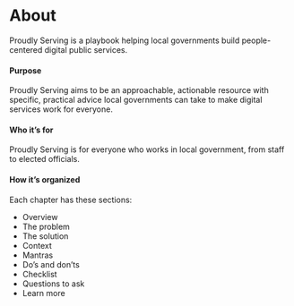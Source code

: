 # About

Proudly Serving is a playbook helping local governments build people-centered digital public services.

#### Purpose

Proudly Serving aims to be an approachable, actionable resource with specific, practical advice local governments can take to make digital services work for everyone.

#### Who it’s for

Proudly Serving is for everyone who works in local government, from staff to elected officials.

#### How it’s organized

Each chapter has these sections:

* Overview
* The problem
* The solution
* Context
* Mantras
* Do’s and don’ts
* Checklist
* Questions to ask
* Learn more

